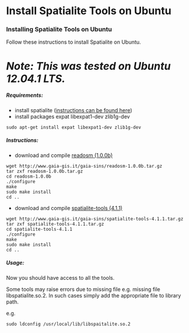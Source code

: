 Install Spatialite Tools on Ubuntu
===============================================================================





### Installing Spatialite Tools on Ubuntu

Follow these instructions to install Spatialite on Ubuntu.


*Note: This was tested on Ubuntu 12.04.1 LTS.*
=

##### Requirements:

-   install spatialite ([instructions can be found here](../Install+Spatialite+Tools+on+Ubuntu))
-   install packages expat libexpat1-dev zlib1g-dev


```
sudo apt-get install expat libexpat1-dev zlib1g-dev
```


##### Instructions:

-   download and compile [readosm    (1.0.0b)](http://www.gaia-gis.it/gaia-sins/readosm-1.0.0b.tar.gz)


```
wget http://www.gaia-gis.it/gaia-sins/readosm-1.0.0b.tar.gz
tar zxf readosm-1.0.0b.tar.gz
cd readosm-1.0.0b
./configure
make
sudo make install
cd ..
```


-   download and compile [spatialite-tools    (4.1.1)](http://www.gaia-gis.it/gaia-sins/spatialite-tools-4.1.1.tar.gz)


```
wget http://www.gaia-gis.it/gaia-sins/spatialite-tools-4.1.1.tar.gz
tar zxf spatialite-tools-4.1.1.tar.gz
cd spatialite-tools-4.1.1
./configure
make
sudo make install
cd ..
```


##### Usage:

Now you should have access to all the tools.

Some tools may raise errors due to missing file e.g. missing file
libspatialite.so.2. In such cases simply add the appropriate file to
library path.

e.g.


```
sudo ldconfig /usr/local/lib/libspaitalite.so.2
```

</div>
